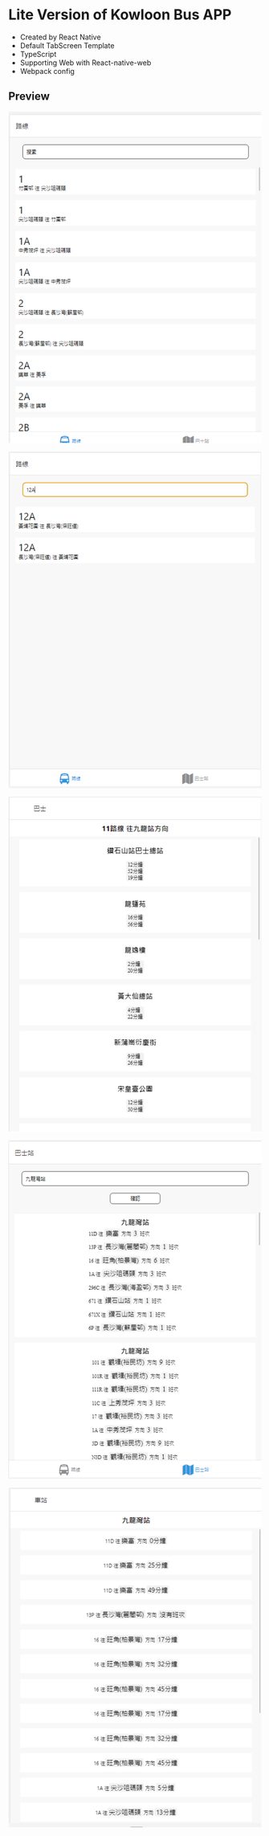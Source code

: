 # Lite Version of Kowloon Bus APP
- Created by React Native
- Default TabScreen Template
- TypeScript
- Supporting Web with React-native-web
- Webpack config

## Preview
![All Bus Route](https://github.com/henry951/bus_app/blob/master/screenshoots/all_routes.PNG)

![Search Bus Route](https://github.com/henry951/bus_app/blob/master/screenshoots/search_route.PNG)

![ETA of a Bus Route](https://github.com/henry951/bus_app/blob/master/screenshoots/route_ETA.PNG)

![Search Bus Stop](https://github.com/henry951/bus_app/blob/master/screenshoots/search_stops.PNG)

![Stop Bus ETA](https://github.com/henry951/bus_app/blob/master/screenshoots/stop_details.PNG)
